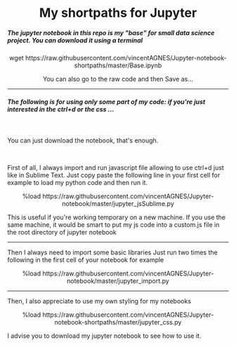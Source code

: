 <h1 align="center"> My shortpaths for Jupyter </h1>

<h5> The jupyter notebook in this repo is my "base" for small data science project. You can download it using a terminal</h5>
<p align="center"> wget https://raw.githubusercontent.com/vincentAGNES/Jupyter-notebook-shortpaths/master/Base.ipynb </p>
<p align="center"> You can also go to the raw code and then Save as...</p>
<hr>
<h5>The following is for using only some part of my code: if you're just interested in the ctrl+d or the css ... </h5>
<br>
<p> You can just download the notebook, that's enough.</p>
<br>
<p> First of all, I always import and run javascript file allowing to use ctrl+d just like in Sublime Text.
Just copy paste the following line in your first cell for example to load my python code and then run it.</p>  

<p align="center"> %load https://raw.githubusercontent.com/vincentAGNES/Jupyter-notebook/master/jupyter_jsSublime.py </p>

<p> This is useful if you're working temporary on a new machine. If you use the same machine, it would be smart to put
  my js code into a custom.js file in the root directory of jupyter notebook </p>
<hr>  
<p> Then I always need to import some basic libraries 
Just run two times the following in the first cell of your notebook for example </p> 

<p align="center"> %load https://raw.githubusercontent.com/vincentAGNES/Jupyter-notebook/master/jupyter_import.py </p>
<hr>
<p> Then, I also appreciate to use my own styling for my notebooks </p>
<p align="center"> %load https://raw.githubusercontent.com/vincentAGNES/Jupyter-notebook-shortpaths/master/jupyter_css.py </p>
<p> I advise you to download my jupyter notebook to see how to use it. </p>
